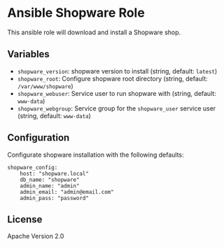 # Ansible Shopware Role

This ansible role will download and install a Shopware shop.

## Variables

* ``shopware_version``: shopware version to install (string, default: ``latest``)
* ``shopware_root``: Configure shopware root directory (string, default: ``/var/www/shopware``)
* ``shopware_webuser``: Service user to run shopware with (string, default: ``www-data``)
* ``shopware_webgroup``: Service group for the ``shopware_user`` service user (string, default: ``www-data``)

## Configuration

Configurate shopware installation with the following defaults:

```
shopware_config:
	host: "shopware.local"
   	db_name: "shopware"
	admin_name: "admin"
   	admin_email: "admin@email.com"
   	admin_pass: "password"
```

## License

Apache Version 2.0
